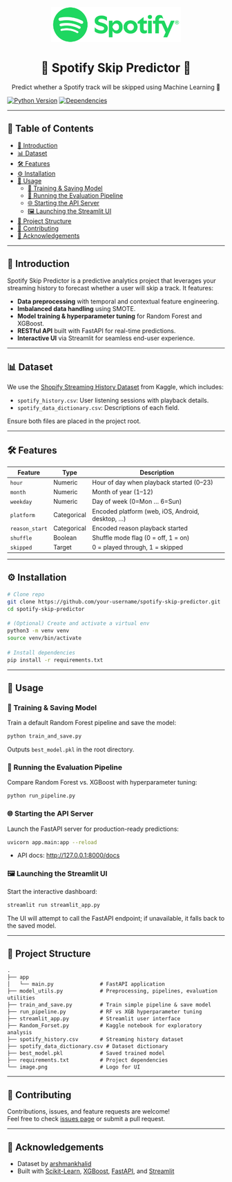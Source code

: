 <p align="center">
  <img src="image.png" alt="Spotify Skip Predictor" width="300">
</p>
<h1 align="center">🎵 Spotify Skip Predictor 🚀</h1>
<p align="center">Predict whether a Spotify track will be skipped using Machine Learning 🤖</p>

[![Python Version](https://img.shields.io/badge/python-%3E%3D3.8-blue)](https://www.python.org/)
[![Dependencies](https://img.shields.io/badge/dependencies-locked-green?logo=pip)](requirements.txt)

---

## 🌟 Table of Contents
- [🚀 Introduction](#-introduction)
- [📊 Dataset](#-dataset)
- [🛠 Features](#-features)
- [⚙️ Installation](#-installation)
- [🎯 Usage](#-usage)
  - [🤖 Training & Saving Model](#-training--saving-model)
  - [🔬 Running the Evaluation Pipeline](#-running-the-evaluation-pipeline)
  - [🌐 Starting the API Server](#-starting-the-api-server)
  - [🖼️ Launching the Streamlit UI](#-launching-the-streamlit-ui)
- [📂 Project Structure](#-project-structure)
- [🤝 Contributing](#-contributing)
- [🙏 Acknowledgements](#-acknowledgements)

---

## 🚀 Introduction

Spotify Skip Predictor is a predictive analytics project that leverages your streaming history to forecast whether a user will skip a track. It features:

- **Data preprocessing** with temporal and contextual feature engineering.
- **Imbalanced data handling** using SMOTE.
- **Model training & hyperparameter tuning** for Random Forest and XGBoost.
- **RESTful API** built with FastAPI for real-time predictions.
- **Interactive UI** via Streamlit for seamless end-user experience.

---

## 📊 Dataset

We use the [Shopify Streaming History Dataset](https://www.kaggle.com/arshmankhalid/shopify-streaming-history-dataset) from Kaggle, which includes:

- `spotify_history.csv`: User listening sessions with playback details.
- `spotify_data_dictionary.csv`: Descriptions of each field.

Ensure both files are placed in the project root.

---

## 🛠 Features

| Feature         | Type       | Description                                         |
|-----------------|------------|-----------------------------------------------------|
| `hour`          | Numeric    | Hour of day when playback started (0–23)            |
| `month`         | Numeric    | Month of year (1–12)                                |
| `weekday`       | Numeric    | Day of week (0=Mon … 6=Sun)                         |
| `platform`      | Categorical| Encoded platform (web, iOS, Android, desktop, …)    |
| `reason_start`  | Categorical| Encoded reason playback started                     |
| `shuffle`       | Boolean    | Shuffle mode flag (0 = off, 1 = on)                 |
| `skipped`       | Target     | 0 = played through, 1 = skipped                     |

---

## ⚙️ Installation

```bash
# Clone repo
git clone https://github.com/your-username/spotify-skip-predictor.git
cd spotify-skip-predictor

# (Optional) Create and activate a virtual env
python3 -m venv venv
source venv/bin/activate

# Install dependencies
pip install -r requirements.txt
```

---

## 🎯 Usage

### 🤖 Training & Saving Model

Train a default Random Forest pipeline and save the model:

```bash
python train_and_save.py
```

Outputs `best_model.pkl` in the root directory.

### 🔬 Running the Evaluation Pipeline

Compare Random Forest vs. XGBoost with hyperparameter tuning:

```bash
python run_pipeline.py
```

### 🌐 Starting the API Server

Launch the FastAPI server for production-ready predictions:

```bash
uvicorn app.main:app --reload
```

- API docs: http://127.0.0.1:8000/docs

### 🖼️ Launching the Streamlit UI

Start the interactive dashboard:

```bash
streamlit run streamlit_app.py
```

The UI will attempt to call the FastAPI endpoint; if unavailable, it falls back to the saved model.

---

## 📂 Project Structure

```
.
├── app
│   └── main.py               # FastAPI application
├── model_utils.py            # Preprocessing, pipelines, evaluation utilities
├── train_and_save.py         # Train simple pipeline & save model
├── run_pipeline.py           # RF vs XGB hyperparameter tuning
├── streamlit_app.py          # Streamlit user interface
├── Random_Forset.py          # Kaggle notebook for exploratory analysis
├── spotify_history.csv       # Streaming history dataset
├── spotify_data_dictionary.csv # Dataset dictionary
├── best_model.pkl            # Saved trained model
├── requirements.txt          # Project dependencies
└── image.png                 # Logo for UI
```

---

## 🤝 Contributing

Contributions, issues, and feature requests are welcome!  
Feel free to check [issues page](#) or submit a pull request.

---

## 🙏 Acknowledgements

- Dataset by [arshmankhalid](https://www.kaggle.com/arshmankhalid)  
- Built with [Scikit-Learn](https://scikit-learn.org/), [XGBoost](https://xgboost.ai/), [FastAPI](https://fastapi.tiangolo.com/), and [Streamlit](https://streamlit.io/)